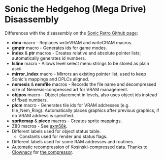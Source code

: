 Sonic the Hedgehog (Mega Drive) Disassembly
===========================================

Differences with the disassembly on the [Sonic Retro Github page](https://github.com/sonicretro/s1disasm):

* __dma__ macro - Replaces writeVRAM and writeCRAM macros.
* __gmptr__ macro - Generates ids for game modes.
* __index__ & __ptr__ macros - Creates relative and absolute pointer lists; automatically generates id numbers.
* __lsline__ macro - Allows level select menu strings to be stored as plain ascii.
* __mirror_index__ macro - Mirrors an existing pointer list, used to keep Sonic's mappings and DPLCs aligned.
* __nemesis__ & __nemfile__ macros - Records the file name and decompressed size of Nemesis-compressed art for VRAM management.
* __objpos__ macro - Object placement in levels, also uses object ids instead of fixed numbers.
* __plcm__ macro - Generates tile ids for VRAM addresses (e.g. tile_Nem_Ring). Automatically places graphics after previous graphics, if no VRAM address is specified.
* __spritemap__ & __piece__ macros - Creates sprite mappings.
* Z80 macros - See [axm68k](https://github.com/cvghivebrain/axm68k).
* Different labels used for object status table.
  * Constants used for render and status flags.
* Different labels used for some RAM addresses and routines.
* Automatic recompression of Kosinski-compressed data. Thanks to [Clownacy](https://github.com/Clownacy) for [the compressor](https://github.com/Clownacy/accurate-kosinski).